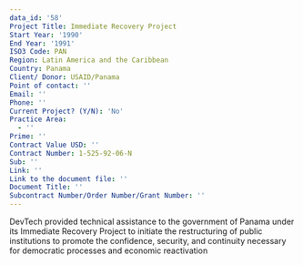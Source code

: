 ```yaml
---
data_id: '58'
Project Title: Immediate Recovery Project
Start Year: '1990'
End Year: '1991'
ISO3 Code: PAN
Region: Latin America and the Caribbean
Country: Panama
Client/ Donor: USAID/Panama
Point of contact: ''
Email: ''
Phone: ''
Current Project? (Y/N): 'No'
Practice Area:
  - ''
Prime: ''
Contract Value USD: ''
Contract Number: 1-525-92-06-N
Sub: ''
Link: ''
Link to the document file: ''
Document Title: ''
Subcontract Number/Order Number/Grant Number: ''
---
```

DevTech provided technical assistance to the government of Panama under its Immediate Recovery Project to initiate the restructuring of public institutions to promote the confidence, security, and continuity necessary for democratic processes and economic reactivation